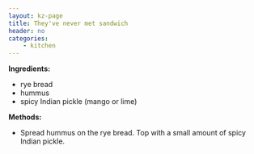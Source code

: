 ```yaml
---
layout: kz-page
title: They've never met sandwich
header: no
categories:
    - kitchen
---
```


**Ingredients:**

* rye bread
* hummus
* spicy Indian pickle (mango or lime)

**Methods:**
* Spread hummus on the rye bread. Top with a small amount of spicy Indian pickle.
